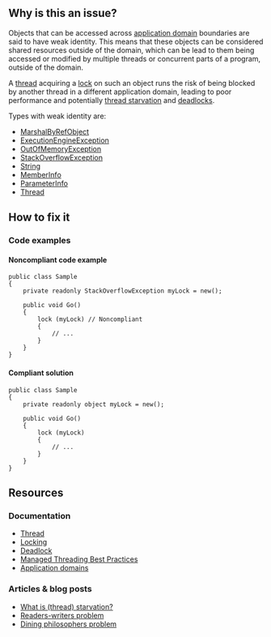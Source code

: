 ## Why is this an issue?

Objects that can be accessed across [application
domain](https://learn.microsoft.com/en-us/dotnet/framework/app-domains/application-domains) boundaries are said to have weak identity. This means that these objects can be considered shared resources outside of the domain, which
can be lead to them being accessed or modified by multiple threads or concurrent parts of a program, outside of the domain.

A [thread](https://en.wikipedia.org/wiki/Thread_%28computing%29) acquiring a [lock](https://en.wikipedia.org/wiki/Lock_%28computer_science%29) on such an object runs the risk of being blocked by another thread in a
different application domain, leading to poor performance and potentially [thread starvation](https://stackoverflow.com/questions/1162587/what-is-starvation) and [deadlocks](https://en.wikipedia.org/wiki/Deadlock).

Types with weak identity are:

-   [MarshalByRefObject](https://learn.microsoft.com/en-us/dotnet/api/system.marshalbyrefobject)
-   [ExecutionEngineException](https://learn.microsoft.com/en-us/dotnet/api/system.executionengineexception)
-   [OutOfMemoryException](https://learn.microsoft.com/en-us/dotnet/api/system.outofmemoryexception)
-   [StackOverflowException](https://learn.microsoft.com/en-us/dotnet/api/system.stackoverflowexception)
-   [String](https://learn.microsoft.com/en-us/dotnet/api/system.string)
-   [MemberInfo](https://learn.microsoft.com/en-us/dotnet/api/system.reflection.memberinfo)
-   [ParameterInfo](https://learn.microsoft.com/en-us/dotnet/api/system.reflection.parameterinfo)
-   [Thread](https://learn.microsoft.com/en-us/dotnet/api/system.threading.thread)

## How to fix it

### Code examples

#### Noncompliant code example

    public class Sample
    {
        private readonly StackOverflowException myLock = new();
    
        public void Go()
        {
            lock (myLock) // Noncompliant
            {
                // ...
            }
        }
    }

#### Compliant solution

    public class Sample
    {
        private readonly object myLock = new();
    
        public void Go()
        {
            lock (myLock)
            {
                // ...
            }
        }
    }

## Resources

### Documentation

-   [Thread](https://en.wikipedia.org/wiki/Thread_%28computing%29)
-   [Locking](https://en.wikipedia.org/wiki/Lock_%28computer_science%29)
-   [Deadlock](https://en.wikipedia.org/wiki/Deadlock)
-   [Managed Threading Best Practices](https://docs.microsoft.com/en-us/dotnet/standard/threading/managed-threading-best-practices)
-   [Application domains](https://learn.microsoft.com/en-us/dotnet/framework/app-domains/application-domains)

### Articles & blog posts

-   [What is (thread) starvation?](https://stackoverflow.com/questions/1162587/what-is-starvation)
-   [Readers-writers problem](https://en.wikipedia.org/wiki/Readers%E2%80%93writers_problem)
-   [Dining philosophers problem](https://en.wikipedia.org/wiki/Dining_philosophers_problem)